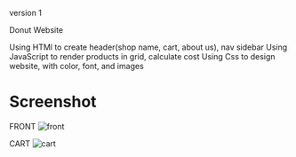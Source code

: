 version 1

Donut Website

Using HTMl to create header(shop name, cart, about us), nav sidebar
Using JavaScript to render products in grid, calculate cost
Using Css to design website, with color, font, and images

# Screenshot
FRONT
![front](https://user-images.githubusercontent.com/115049910/212957682-3cf907c6-d246-4e3f-ad1c-4f00a70c729f.jpg)

CART
![cart](https://user-images.githubusercontent.com/115049910/212957882-f1b9e0ea-84fe-46f6-adee-827f036adb09.jpg)
